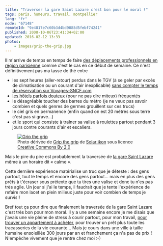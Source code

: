 ```yaml
---
title: "Traverser la gare Saint Lazare c'est bon pour le moral !"
tags: paris, humeurs, travail, montpellier
lang: "fr"
node: "67148"
remoteId: "9e4817e7c60b3d4bd9088d5febf74241"
published: 2008-10-06T23:41:34+02:00
updated: 2016-02-12 13:33
photos:
    - images/grip-the-grip.jpg
---
```


Il m'arrive de temps en temps de faire [des déplacements professionnels en
région parisienne](/post/en-direct-de-levallois-perret-2) comme c'est le cas en
ce début de semaine. Ce n'est définitivement pas ma tasse de thé entre

* les sept heures (aller-retour) perdus dans le TGV (à se geler par excès de
climatisation ou un courant d'air inexplicable) [sans compter le temps de
réservation sur
Voyages-SNCF.com](http://ljouanneau.com/blog/post/2008/04/02/772-wwwvoyages-sncfcom-a-fuir)
* [les hôtels parfois douteux](/post/en-direct-de-levallois-perret) (pour ne pas
dire miteux) fréquentés
* le désagréable toucher des barres du métro (je ne veux
pas savoir combien et quels genres de germes grouillent sur ces trucs)
* le ciel
gris en permanence (enfin quand on est 20 mètres sous terre c'est pas si
grave…)
* et le sport qui consiste à traîner sa valise à roulettes partout
pendant 3 jours contre courants d'air et escaliers.

<figure
class="object-center"><a href="/images/grip-the-grip.jpg"><img loading="lazy" src="/images/660x/grip-the-grip.jpg" alt="Grip the grip"> </a>
<figcaption>
Photo dérivée de <a href="http://www.flickr.com/photos/14448739@N00/304160324">Grip the grip</a> de
<a href="http://www.flickr.com/photos/chunyang/">Solar ikon</a> sous licence
<a href="http://creativecommons.org/licenses/by/2.0/deed.fr">Creative Commons By 2.0</a>
</figcaption>
</figure>

Mais le pire du pire est probablement la traversée de [la gare Saint
Lazare](http://fr.wikipedia.org/wiki/Gare_Saint-Lazare) même à un horaire dit «&nbsp;calme&nbsp;».


Cette dernière expérience matérialise un truc que je déteste : des gens partout,
tout le temps et encore des gens partout… mais en plus des gens prêts à
t'écraser sous prétexte que tu tires une valise et donc tu n'es pas très agile.
Un jour si j'ai le temps, il faudrait que je tente l'expérience de refaire mon
lacet en plein milieux juste pour voir combien de temps je survis&nbsp;!


Bref tout ça pour dire que finalement la traversée de la gare Saint Lazare c'est
très bon pour mon moral. Il y a une semaine encore je me disais que j'avais une
vie pleine de stress à courir partout, pour mon travail, [pour trouver un
appartement à
acheter](/post/le-parcours-du-combattant-de-la-recherche-d-un-appartement-sur-le-web),
pour trouver un prêt plus toute les tracasseries de la vie courante… Mais je
cours dans une ville à taille humaine ensoleillée 300 jours par an et
franchement ça n'a pas de prix ! N'empêche vivement que je rentre chez moi :-)
